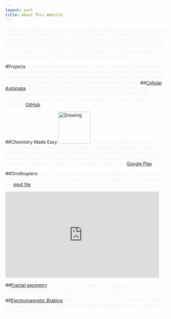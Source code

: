 ```yaml
---
layout: post
title: About This Website
---
```


<span style="color:#f2f2f0">
I made this website as a place for grouping together some relevant links and information pertaining to my projects, research, and writing. To the left are the main links which are discussed below. The source code for this website is available [online](https://github.com/cakoch10/cakoch10.github.io). Click on the header of a project for more information (note: this only applies to some project headers). I will be adding more content soon. 
</span>

#Projects
<span style="color:#f2f2f0">
I have been actively involved in various research projects mainly in the area of mathematics and computer science. The link to the left leads to my ResearchGate profile. The two main projects on which I am currently working involve cellular automata and electromagnetic braking.
</span>
##[Cellular Automata](/automata)
<span style="color:#f2f2f0">
With cellular automata (CA), I have mainly focused on the evolution of an nxn square in Conway’s Game of Life.  I've developed simulation programs to search for certain patterns. Some of these can be found on [GitHub](https://github.com/cakoch10/Patterns_in_Game_of_Life).
<span style="color:#f2f2f0">
</span>

##Chemistry Made Easy
<img src="https://raw.githubusercontent.com/cakoch10/cakoch10.github.io/master/public/IconFin2_opt_opt.png" alt="Drawing" style="width: 100px;"/>
<span style="color:#f2f2f0">
This project began as a simple concept developed in 2014 at NC State's Engineering Summer Program in Computer Science. The app is designed as a chemistry calculator to solve formulaic problems. I have been meaning to update its functionality but have not yet gotten the chance. It has been published on [Google Play](https://play.google.com/store/apps/details?id=appinventor.ai_cakoch10.ChemistryMadeEasy). 
</span>


##Ornithopters
<span style="color:#f2f2f0">
Here is a video of me flying an ornithopter at the NIA (I built the tail on this one). If you are unable to view the video, you can download the [mp4 file](https://github.com/cakoch10/cakoch10.github.io/blob/master/public/OrnithopterFlight.mp4?raw=true).
</span>
<iframe width="480" height="270" src="https://www.youtube.com/embed/lQHenPu0aIo?rel=0" frameborder="0" allowfullscreen></iframe>

##[Fractal geometry](/fractal)
<span style="color:#f2f2f0">
I've written a few papers on fractal geometry. They have mainly dealt with or related to the Koch Snowflake.
</span>

##[Electromagnetic Braking](/electromagnetism)
<span style="color:#f2f2f0">
Some of my research has involved the research and development of compact electromagnetic braking methods, speciifcally in relation to bicycles.
</span>
